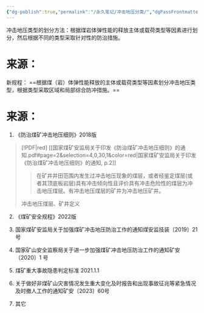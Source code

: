 ```yaml
---
{"dg-publish":true,"permalink":"/永久笔记/冲击地压分类/","dgPassFrontmatter":true}
---
```



冲击地压类型的划分方法：根据煤岩体弹性能的释放主体或载荷类型等因素进行划分，然后根据不同的类型采取针对性的防治措施。

# 来源：
新规程：
==根据煤（岩）体弹性能释放的主体或载荷类型等因素划分冲击地压类型，根据类型采取区域和局部综合防冲措施。==








# 来源：
1. 《防治煤矿冲击地压细则》2018版
> [!PDF|red] [[国家煤矿安监局关于印发《防治煤矿冲击地压细则》的通知.pdf#page=2&selection=4,0,30,1&color=red|国家煤矿安监局关于印发《防治煤矿冲击地压细则》的通知, p.2]]
> > 在矿井井⽥范围内发⽣过冲击地压现象的煤层，或者经鉴定煤层(或者其顶底板岩层)具有冲击倾向性且评价具有冲击危险性的煤层为冲击地压煤层。有冲击地压煤层的矿井为冲击地压矿井。
> 
> 冲击地压煤层、矿井定义


2. 《煤矿安全规程》2022版



3. 国家煤矿安监局关于加强煤矿冲击地压防治工作的通知煤安监技装〔2019〕21 号



4. 国家矿山安全监察局关于进一步加强煤矿冲击地压防治工作的通知矿安〔2020〕1 号




5. 煤矿重大事故隐患判定标准 2021.1.1



6. 关于做好⾮煤矿⼭灾害情况发⽣重⼤变化及时报告和出现事故征兆等紧急情况及时撤⼈⼯作的通知矿安〔2023〕60号



7. 其它